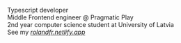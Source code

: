 Typescript developer</br>
Middle Frontend engineer @ Pragmatic Play</br>
2nd year computer science student at University of Latvia</br>
See my <i>[rolandfr.netlify.app](portfolio)</i><p></p>
